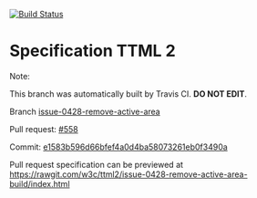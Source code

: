 [![Build Status](https://travis-ci.org/w3c/ttml2.svg?branch=issue-0428-remove-active-area)](https://travis-ci.org/w3c/ttml2)


# Specification TTML 2


Note:


This branch was automatically built by Travis CI. <b>DO NOT EDIT</b>.


 Branch [issue-0428-remove-active-area](https://github.com/w3c/ttml2/tree/issue-0428-remove-active-area)


 Pull request: [#558](https://github.com/w3c/ttml2/pull/558)


 Commit: [e1583b596d66bfef4a0d4ba58073261eb0f3490a](https://github.com/w3c/ttml2/commit/e1583b596d66bfef4a0d4ba58073261eb0f3490a)

Pull request specification can be previewed at https://rawgit.com/w3c/ttml2/issue-0428-remove-active-area-build/index.html



